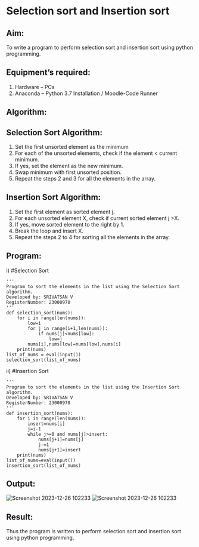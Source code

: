 # Selection sort and Insertion sort
## Aim:
To write a program to perform selection sort and insertion sort using python programming.
## Equipment’s required:
1.	Hardware – PCs
2.	Anaconda – Python 3.7 Installation / Moodle-Code Runner
## Algorithm:
## Selection Sort Algorithm:
1.	Set the first unsorted element as the minimum
2.	For each of the unsorted elements, check if the element < current minimum.
3.	If yes, set the element as the new minimum.
4.	Swap minimum with first unsorted position.
5.	Repeat the steps 2 and 3 for all the elements in the array.
## Insertion Sort Algorithm:
1.	Set the first element as sorted element j.
2.	For each unsorted element X, check if current sorted element j >X.
3.	If yes, move sorted element to the right by 1.
4.	Break the loop and insert X.
5.	Repeat the steps 2 to 4 for sorting all the elements in the array.
## Program:
i)	#Selection Sort
```
''' 
Program to sort the elements in the list using the Selection Sort algorithm.
Developed by: SRIVATSAN V
RegisterNumber: 23000970
'''
def selection_sort(nums):
    for i in range(len(nums)):
        low=i
        for j in range(i+1,len(nums)):
            if nums[j]<nums[low]:
                low=j
        nums[i],nums[low]=nums[low],nums[i]
    print(nums)
list_of_nums = eval(input())
selection_sort(list_of_nums)
```
ii)	#Insertion Sort
```
''' 
Program to sort the elements in the list using the Insertion Sort algorithm.
Developed by: SRIVATSAN V
RegisterNumber: 23000970
'''
def insertion_sort(nums):
    for i in range(len(nums)):
        insert=nums[i]
        j=i-1
        while j>=0 and nums[j]>insert:
            nums[j+1]=nums[j]
            j-=1
            nums[j+1]=insert
    print(nums)
list_of_nums=eval(input())
insertion_sort(list_of_nums)
```

## Output:
![Screenshot 2023-12-26 102233](https://github.com/Srivatsan0405/Sorting-Algorithm/assets/139841630/730eee4a-afc6-4bad-8784-fa8746c170b3)
![Screenshot 2023-12-26 102233](https://github.com/Srivatsan0405/Sorting-Algorithm/assets/139841630/71ab91d9-6caf-47c2-883c-88c4033c063d)



## Result:
Thus the program is written to perform selection sort and insertion sort using python programming.
